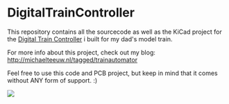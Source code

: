 # DigitalTrainController

This repository contains all the sourcecode as well as the KiCad project for the [Digital Train Controller](http://michaelteeuw.nl/tagged/trainautomator) i built for my dad's model train. 

For more info about this project, check out my blog: http://michaelteeuw.nl/tagged/trainautomator

Feel free to use this code and PCB project, but keep in mind that it comes without ANY form of support. :)

![](https://78.media.tumblr.com/de490b555174e525c97a24c7b4c8f9ce/tumblr_inline_pcn4r0GGHS1s95p1z_500.jpg)
